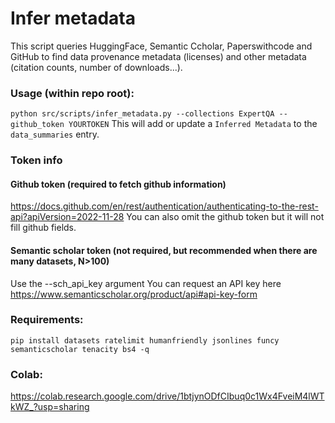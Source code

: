 # Infer metadata
This script queries HuggingFace, Semantic Ccholar, Paperswithcode and GitHub to find data provenance metadata (licenses) and other metadata (citation counts, number of downloads...).
### Usage (within repo root):
`python src/scripts/infer_metadata.py --collections ExpertQA --github_token YOURTOKEN`
This will add or update a `Inferred Metadata` to the `data_summaries` entry.
### Token info
#### Github token (required to fetch github information)
https://docs.github.com/en/rest/authentication/authenticating-to-the-rest-api?apiVersion=2022-11-28
You can also omit the github token but it will not fill github fields.
#### Semantic scholar token (not required, but recommended when there are many datasets, N>100)
Use the --sch_api_key argument
You can request an API key here https://www.semanticscholar.org/product/api#api-key-form
### Requirements:
`pip install datasets ratelimit humanfriendly jsonlines funcy semanticscholar tenacity bs4 -q`
### Colab:
https://colab.research.google.com/drive/1btjynODfCIbuq0c1Wx4FveiM4lWTkWZ_?usp=sharing
